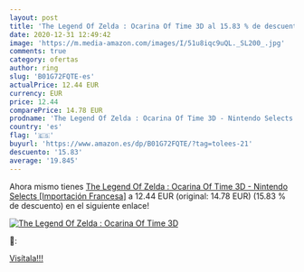 ```yaml
---
layout: post
title: 'The Legend Of Zelda : Ocarina Of Time 3D al 15.83 % de descuento'
date: 2020-12-31 12:49:42
image: 'https://m.media-amazon.com/images/I/51u8iqc9uQL._SL200_.jpg'
comments: true
category: ofertas
author: ring
slug: 'B01G72FQTE-es'
actualPrice: 12.44 EUR
currency: EUR
price: 12.44
comparePrice: 14.78 EUR
prodname: 'The Legend Of Zelda : Ocarina Of Time 3D - Nintendo Selects [Importación Francesa]'
country: 'es'
flag: '🇪🇸'
buyurl: 'https://www.amazon.es/dp/B01G72FQTE/?tag=tolees-21'
descuento: '15.83'
average: '19.845'
---
```


Ahora mismo tienes [The Legend Of Zelda : Ocarina Of Time 3D - Nintendo Selects [Importación Francesa]](https://www.amazon.es/dp/B01G72FQTE/?tag=tolees-21) a 12.44 EUR (original: 14.78 EUR) (15.83 %  de descuento) en el siguiente enlace!

[![The Legend Of Zelda : Ocarina Of Time 3D](https://m.media-amazon.com/images/I/51u8iqc9uQL._SL200_.jpg)](https://www.amazon.es/dp/B01G72FQTE/?tag=tolees-21)

🔎:


[Visítala!!!](https://www.amazon.es/dp/B01G72FQTE/?tag=tolees-21)

